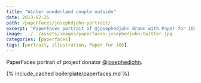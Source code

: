 ```yaml
---
title: "Winter wonderland couple outside"
date: 2013-02-26
path: /paperfaces/josephdjohn-portrait/
excerpt: "PaperFaces portrait of @josephedjohn drawn with Paper for iOS on an iPad."
image: ../../assets/images/paperfaces-josephedjohn-twitter.jpg
categories: [paperfaces]
tags: [portrait, illustration, Paper for iOS]
---
```


PaperFaces portrait of project donator [@josephedjohn](https://twitter.com/josephedjohn).

{% include_cached boilerplate/paperfaces.md %}
